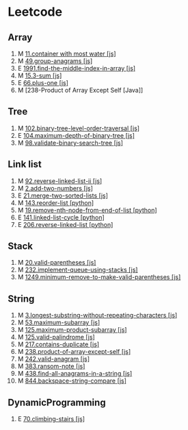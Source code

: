 # Leetcode

## Array

1. M [11.container with most water [js]](https://leetcode.com/problems/container-with-most-water/description/)
2. M [49.group-anagrams [js]](https://leetcode.com/problems/group-anagrams/description/)
3. E [1991.find-the-middle-index-in-array [js]](https://leetcode.com/problems/find-the-middle-index-in-array/description/)
4. M [15.3-sum [js]](https://leetcode.com/problems/3sum/description/)
5. E [66.plus-one [js]](https://leetcode.com/problems/plus-one/description/)
6. M [238-Product of Array Except Self [Java]]

## Tree

1. M [102.binary-tree-level-order-traversal [js]](https://leetcode.com/problems/binary-tree-level-order-traversal/description/)
2. E [104.maximum-depth-of-binary-tree [js]](https://leetcode.com/problems/maximum-depth-of-binary-tree/description/)
3. M [98.validate-binary-search-tree [js]](https://leetcode.com/problems/validate-binary-search-tree/description/)

## Link list

1. M [92.reverse-linked-list-ii [js]](https://leetcode.com/problems/reverse-linked-list-ii/description/)
2. M [2.add-two-numbers [js]](https://leetcode.com/problems/add-two-numbers/description/)
3. E [21.merge-two-sorted-lists [js]](https://leetcode.com/problems/merge-two-sorted-lists/description/)
4. M [143.reorder-list [python]](https://leetcode.com/problems/reorder-list/description/)
5. M [19.remove-nth-node-from-end-of-list [python]](https://leetcode.com/problems/remove-nth-node-from-end-of-list/description/)
6. E [141.linked-list-cycle [python]](https://leetcode.com/problems/linked-list-cycle/description/)
7. E [206.reverse-linked-list [python]](https://leetcode.com/problems/reverse-linked-list/description/)

## Stack

1. M [20.valid-parentheses [js]](https://leetcode.com/problems/valid-parentheses/description/)
2. M [232.implement-queue-using-stacks [js]](https://leetcode.com/problems/implement-queue-using-stacks/description/)
3. M [1249.minimum-remove-to-make-valid-parentheses [js]](https://leetcode.com/problems/minimum-remove-to-make-valid-parentheses/description/)

## String

1. M [3.longest-substring-without-repeating-characters [js]](https://leetcode.com/problems/longest-substring-without-repeating-characters/description/)
2. M [53.maximum-subarray [js]](https://leetcode.com/problems/maximum-subarray/description/)
3. M [125.maximum-product-subarray [js]](https://leetcode.com/problems/maximum-product-subarray/description/)
4. M [125.valid-palindrome [js]](https://leetcode.com/problems/valid-palindrome/description/)
5. M [217.contains-duplicate [js]](https://leetcode.com/problems/contains-duplicate/description/)
6. M [238.product-of-array-except-self [js]](https://leetcode.com/problems/product-of-array-except-self/description/)
7. M [242.valid-anagram [js]](https://leetcode.com/problems/valid-anagram/description/)
8. M [383.ransom-note [js]](https://leetcode.com/problems/ransom-note/description/)
9. M [438.find-all-anagrams-in-a-string [js]](https://leetcode.com/problems/find-all-anagrams-in-a-string/description/)
10. M [844.backspace-string-compare [js]](https://leetcode.com/problems/backspace-string-compare/description/)

## DynamicProgramming

1.  E [70.climbing-stairs [js]](https://leetcode.com/problems/climbing-stairs/description/)
